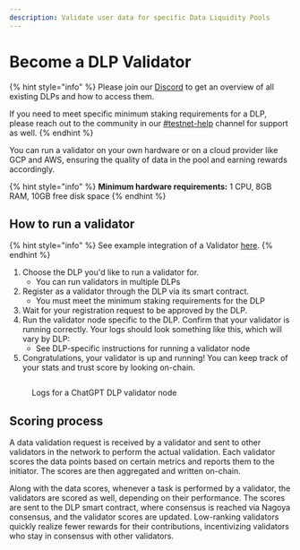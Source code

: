 ```yaml
---
description: Validate user data for specific Data Liquidity Pools
---
```


# Become a DLP Validator

{% hint style="info" %}
Please join our [Discord](https://discord.com/invite/Wv2vtBazMR) to get an overview of all existing DLPs and how to access them.

If you need to meet specific minimum staking requirements for a DLP, please reach out to the community in our [#testnet-help](https://discord.com/channels/1239717483536187504/1243719189223571456) channel for support as well.
{% endhint %}

You can run a validator on your own hardware or on a cloud provider like GCP and AWS, ensuring the quality of data in the pool and earning rewards accordingly.&#x20;

{% hint style="info" %}
**Minimum hardware requirements:** 1 CPU, 8GB RAM, 10GB free disk space
{% endhint %}

## How to run a validator

{% hint style="info" %}
See example integration of a Validator [here](https://github.com/vana-com/vana-dlp-chatgpt/blob/main/docs/running\_on\_testnet.md#running-a-validator-on-an-existing-dlp).
{% endhint %}

1. Choose the DLP you'd like to run a validator for.
   * You can run validators in multiple DLPs
2. Register as a validator through the DLP via its smart contract.
   * You must meet the minimum staking requirements for the DLP
3. Wait for your registration request to be approved by the DLP.
4. Run the validator node specific to the DLP. Confirm that your validator is running correctly. Your logs should look something like this, which will vary by DLP:
   * See DLP-specific instructions for running a validator node
5. Congratulations, your validator is up and running! You can keep track of your stats and trust score by looking on-chain.&#x20;

<figure><img src="../../.gitbook/assets/Screenshot 2024-05-27 at 1.27.48 PM.png" alt=""><figcaption><p>Logs for a ChatGPT DLP validator node</p></figcaption></figure>

## Scoring process

A data validation request is received by a validator and sent to other validators in the network to perform the actual validation. Each validator scores the data points based on certain metrics and reports them to the initiator. The scores are then aggregated and written on-chain.&#x20;

Along with the data scores, whenever a task is performed by a validator, the validators are scored as well, depending on their performance. The scores are sent to the DLP smart contract, where consensus is reached via Nagoya consensus, and the validator scores are updated. Low-ranking validators quickly realize fewer rewards for their contributions, incentivizing validators who stay in consensus with other validators.&#x20;

